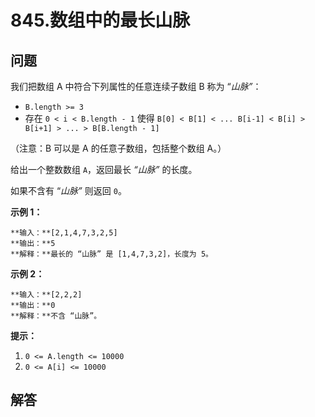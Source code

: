 # 845.数组中的最长山脉

## 问题

我们把数组 A 中符合下列属性的任意连续子数组 B 称为 “*山脉”*：

* `B.length >= 3`
* 存在 `0 < i < B.length - 1` 使得 `B[0] < B[1] < ... B[i-1] < B[i] > B[i+1] > ... > B[B.length - 1]`

（注意：B 可以是 A 的任意子数组，包括整个数组 A。）

给出一个整数数组 `A`，返回最长 *“山脉”* 的长度。

如果不含有 “*山脉”* 则返回 `0`。

**示例 1：**

```
**输入：**[2,1,4,7,3,2,5]
**输出：**5
**解释：**最长的 “山脉” 是 [1,4,7,3,2]，长度为 5。

```

**示例 2：**

```
**输入：**[2,2,2]
**输出：**0
**解释：**不含 “山脉”。

```

**提示：**

1. `0 <= A.length <= 10000`
2. `0 <= A[i] <= 10000`



## 解答

